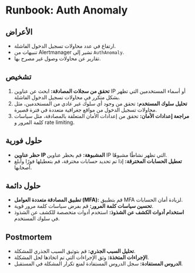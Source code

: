 # Runbook: Auth Anomaly

## الأعراض

- ارتفاع في عدد محاولات تسجيل الدخول الفاشلة.
- تنبيهات من Alertmanager تشير إلى `AuthAnomaly`.
- تقارير عن محاولات وصول غير مصرح بها.

## تشخيص

1.  **تحقق من سجلات المصادقة:** ابحث عن عناوين IP أو أسماء المستخدمين التي تظهر بشكل متكرر في محاولات تسجيل الدخول الفاشلة.
2.  **تحليل سلوك المستخدم:** تحقق من وجود أي سلوك غير عادي من المستخدمين، مثل محاولات تسجيل الدخول من مواقع جغرافية متعددة في فترة قصيرة.
3.  **مراجعة إعدادات الأمان:** تحقق من إعدادات الأمان المتعلقة بالمصادقة، مثل سياسات كلمة المرور و rate limiting.

## حلول فورية

-   **حظر عناوين IP المشبوهة:** قم بحظر عناوين IP التي تظهر نشاطًا مشبوهًا.
-   **تعطيل الحسابات المخترقة:** إذا تم تحديد حسابات مخترقة، قم بتعطيلها فورًا وأبلغ أصحابها.

## حلول دائمة

-   **تطبيق المصادقة متعددة العوامل (MFA):** قم بتطبيق MFA لزيادة أمان الحسابات.
-   **تحسين سياسات كلمة المرور:** قم بفرض سياسات كلمة مرور قوية.
-   **استخدام أدوات الكشف عن الشذوذ:** استخدم أدوات متخصصة للكشف عن الشذوذ في سلوك المستخدم.

## Postmortem

-   **تحليل السبب الجذري:** قم بتوثيق السبب الجذري للمشكلة.
-   **الإجراءات المتخذة:** وثق الإجراءات التي تم اتخاذها لحل المشكلة.
-   **الدروس المستفادة:** سجل الدروس المستفادة لمنع تكرار المشكلة في المستقبل.

